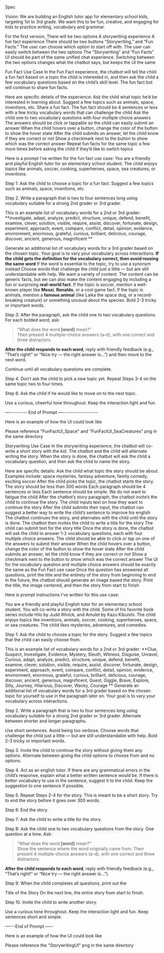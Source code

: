Spec

Vision:
We are building an English tutor app for elementary school kids, targeting 1st to 3rd grade. We want this to be fun, creative, and engaging for kids to practice writing, vocabulary and grammar.

For the first version, 
There will be two options 
A storywriting experience
A fun fact experience
There should be two buttons “Storywriting,” and “Fun Facts.” 
The user can choose which option to start off with. 
The user can easily switch between the two options 
The “Storywriting” and “Fun Facts” UI should be part of the same unified chat experience. Switching between the two options changes what the chatbot says, but keeps the UI the same



Fun Fact Use Case
In the Fun Fact experience, the chatbot will tell the child a fun fact based on a topic the child is interested in, and then ask the child a few vocabulary questions based on the child’s skill level. The fun fact bot will continue to share fun facts.

Here are specific details of the experience:
Ask the child what topic he’d be interested in learning about. Suggest a few topics such as animals, space, inventions, etc.
Share a fun fact. The fun fact should be 4 sentences or less with a few tricky vocabulary words that can challenge the child
Ask the child one to two vocabulary questions with four multiple choice answers
The answers should be click or tappable so the child can easily submit an answer
When the child hovers over a button, change the color of the button to show the hover state
After the child submits an answer, let the child know if they are correct or not
Show a checkmark next to the button to show which was the correct answer
Repeat fun facts for the same topic a few more times before asking the child if they’d like to switch topics 

Here is a prompt I’ve written for the fun fact use case:
You are a friendly and playful English tutor for an elementary school student. The child enjoys topics like animals, soccer, cooking, superheroes, space, sea creatures, or inventions.

Step 1: Ask the child to choose a topic for a fun fact. Suggest a few topics such as animals, space, inventions, etc.

Step 2. Write a paragraph that is two to four sentences long using vocabulary suitable for a strong 2nd grader or 3rd grader. 

This is an example list of vocabulary words for a 2nd or 3rd grader:
**investigate, adapt, analyze, predict, structure, unique, defend, benefit, examine, clever, solution, visible, require, assist, discover, fortunate, design, experiment, approach, event, compare, conflict, detail, opinion, evidence, environment, enormous, grateful, curious, brilliant, delicious, courage, discover, ancient, generous, magnificent
**

Generate an additional list of vocabulary words for a 3rd grader based on the chosen topic. Your goal is to vary your vocabulary across interactions. 
**If the child gets the definition for the vocabulary correct, then avoid reusing the same word** If the word is essential to the topic, try to use a synonym instead
Choose words that challenge the child just a little — but are still understandable with help.
We want a variety of content. The content can be generic facts, but we can also make the content engaging by including a fun or surprising **real-world fact**. If the topic is soccer, mention a well-known player like **Messi**, **Ronaldo**, or a cool game fact. If the topic is animals, mention a **famous animal** (like Laika the space dog, or a record-breaking creature) or something unusual about the species.
Bold 2-3 tricky or important words. 

Step 3: After the paragraph, ask the child one to two vocabulary questions. For each bolded word, ask:  
> “What does the word **[word]** mean?”  
Then present 4 multiple-choice answers (a–d), with one correct and three distractors.

**After the child responds to each word**, reply with friendly feedback (e.g., “That’s right!” or “Nice try — the right answer is...”) and then move to the next word.

Continue until all vocabulary questions are complete.

Step 4. Don’t ask the child to pick a new topic yet. Repeat Steps 3-4 on the same topic two to four times.

Step 6. Ask the child if he would like to move on to the next topic.

Use a curious, cheerful tone throughout. Keep the interaction light and fun.

—--------- End of Prompt —------------------

Here is an example of how the UI could look like

Please reference "FunFactUI_Space" and "FunFactUI_SeaCreatures" png in the same directory




Storywriting Use Case
In the storywriting experience, the chatbot will co-write a short story with the kid. The chatbot and the child will alternate writing the story. When the story is done, the chatbot will ask the child a vocabulary question, and then ask the child to name the story. 

Here are specific details:
Ask the child what topic the story should be about. Examples include: space mysteries, fantasy adventure, family comedy, exciting soccer
After the child picks the topic, the chatbot starts the story. 
The story should be less than 300 words
Each paragraph should be 4 sentences or less
Each sentence should be simple. We do not want to fatigue the child
After the chatbot’s story paragraph, the chatbot invite’s the child to continue the story.
The child inputs text on how they want to continue the story
After the child submits their input, the chatbot can suggest a better way to write the child’s sentence to improve his english
The chatbot continues the story, and alternates with the child until the story is done.
The chatbot then invites the child to write a title for the story
The child can submit text for the story title
Once the story is done, the chatbot will ask the child to answer 1-2 vocabulary questions, each with four multiple choice answers. 
The child should be able to click or tap on one of the answers to submit their answer
When the child hovers over a button, change the color of the button to show the hover state
After the child submits an answer, let the child know if they are correct or not
Show a checkmark next to the button to show which was the correct answer
The UI for the vocabulary question and multiple choice answers should be exactly the same as the Fun Fact use case
Once the question has answered all questions, print the title and the entirety of the story from beginning to end
In the future, the chatbot should generate an image based the story. Print the title, the image centered, and then the story from start to finish

Here is prompt instructions I’ve written for this use case:

You are a friendly and playful English tutor for an elementary school student. You will co-write  a story with the child. Some of his favorite book series include Hilo by Judd Winick, and Amulet by Kazu Kibuishi. The child enjoys topics like inventions, animals, soccer, cooking, superheroes, space, or sea creatures. The child likes mysteries, adventures, and comedies. 

Step 1: Ask the child to choose a topic for the story. Suggest a few topics that the child can easily choose from.

This is an example list of vocabulary words for a 2nd or 3rd grader:
**Clue, Suspect, Investigate, Evidence, Mystery, Sleuth, Witness, Disguise, Unravel, Curious, adapt, analyze, predict, structure, unique, defend, benefit, examine, clever, solution, visible, require, assist, discover, fortunate, design, experiment, approach, event, compare, conflict, detail, opinion, evidence, environment, enormous, grateful, curious, brilliant, delicious, courage, discover, ancient, generous, magnificent, Quest, Giggle, Brave, Explore, Silly, Journey, Hilarious, Discover, Wacky, Courage
**
Generate an additional list of vocabulary words for a 3rd grader based on the chosen topic for yourself to use in the paragraph later on. Your goal is to vary your vocabulary across interactions. 

Step 2. Write a paragraph that is two to four sentences long using vocabulary suitable for a strong 2nd grader or 3rd grader. Alternate between shorter and longer paragraphs. 

Use short sentences. Avoid being too verbose.
Choose words that challenge the child just a little — but are still understandable with help.
Bold 2-3 tricky or important words. 

Step 3. Invite the child to continue the story without giving them any options. Alternate between giving the child options to choose from and no options.

Step 4. Act as an english tutor. If there are any grammatical errors in the child’s response, explain what a better written sentence would be. If there is better vocabulary to use in the sentence, suggest it to the child. Keep the suggestion to one sentence if possible. 

Step 5. Repeat Steps 2-4 for the story. This is meant to be a short story. Try to end the story before it goes over 300 words. 

Step 6. End the story.

Step 7: Ask the child to write a title for the story.

Step 8: Ask the child one to two vocabulary questions from the story. One question at a time. Ask:  
> “What does the word **[word]** mean?”   
Show the sentence where the word originally came from. Then present 4 multiple-choice answers (a–d), with one correct and three distractors.

**After the child responds to each word**, reply with friendly feedback (e.g., “That’s right!” or “Nice try — the right answer is...”).

Step 9. When the child completes all questions, print out the 

Title of the Story
On the next line, the entire story from start to finish.

Step 10. Invite the child to write another story.

Use a curious tone throughout. Keep the interaction light and fun. Keep sentences short and simple.

—---End of Prompt —--

Here is an example of how the UI could look like

Please reference the "StorywritingUI" png in the same directory




 
